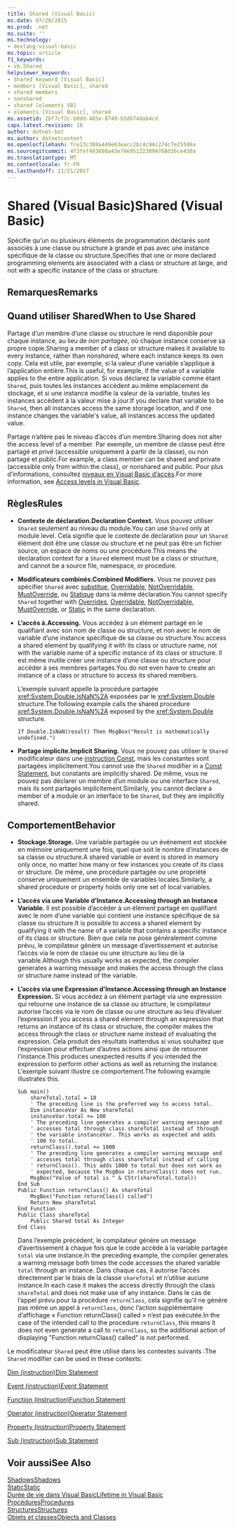 ```yaml
---
title: Shared (Visual Basic)
ms.date: 07/20/2015
ms.prod: .net
ms.suite: ''
ms.technology:
- devlang-visual-basic
ms.topic: article
f1_keywords:
- vb.Shared
helpviewer_keywords:
- Shared keyword [Visual Basic]
- members [Visual Basic], shared
- shared members
- nonshared
- shared [elements VB]
- elements [Visual Basic], shared
ms.assetid: 2bf7cf2c-b0dd-485e-8749-b5d674dab4cd
caps.latest.revision: 16
author: dotnet-bot
ms.author: dotnetcontent
ms.openlocfilehash: fce13c308a449e63eacc2bc4c94c274c7e25506a
ms.sourcegitcommit: 4f3fef493080a43e70e951223894768d36ce430a
ms.translationtype: MT
ms.contentlocale: fr-FR
ms.lasthandoff: 11/21/2017
---
```

# <a name="shared-visual-basic"></a><span data-ttu-id="abf25-102">Shared (Visual Basic)</span><span class="sxs-lookup"><span data-stu-id="abf25-102">Shared (Visual Basic)</span></span>
<span data-ttu-id="abf25-103">Spécifie qu’un ou plusieurs éléments de programmation déclarés sont associés à une classe ou structure à grande et pas avec une instance spécifique de la classe ou structure.</span><span class="sxs-lookup"><span data-stu-id="abf25-103">Specifies that one or more declared programming elements are associated with a class or structure at large, and not with a specific instance of the class or structure.</span></span>  
  
## <a name="remarks"></a><span data-ttu-id="abf25-104">Remarques</span><span class="sxs-lookup"><span data-stu-id="abf25-104">Remarks</span></span>  
  
## <a name="when-to-use-shared"></a><span data-ttu-id="abf25-105">Quand utiliser Shared</span><span class="sxs-lookup"><span data-stu-id="abf25-105">When to Use Shared</span></span>  
 <span data-ttu-id="abf25-106">Partage d’un membre d’une classe ou structure le rend disponible pour chaque instance, au lieu de *non partagée*, où chaque instance conserve sa propre copie.</span><span class="sxs-lookup"><span data-stu-id="abf25-106">Sharing a member of a class or structure makes it available to every instance, rather than *nonshared*, where each instance keeps its own copy.</span></span> <span data-ttu-id="abf25-107">Cela est utile, par exemple, si la valeur d’une variable s’applique à l’application entière.</span><span class="sxs-lookup"><span data-stu-id="abf25-107">This is useful, for example, if the value of a variable applies to the entire application.</span></span> <span data-ttu-id="abf25-108">Si vous déclarez la variable comme étant `Shared`, puis toutes les instances accèdent au même emplacement de stockage, et si une instance modifie la valeur de la variable, toutes les instances accèdent à la valeur mise à jour.</span><span class="sxs-lookup"><span data-stu-id="abf25-108">If you declare that variable to be `Shared`, then all instances access the same storage location, and if one instance changes the variable's value, all instances access the updated value.</span></span>  
  
 <span data-ttu-id="abf25-109">Partage n’altère pas le niveau d’accès d’un membre.</span><span class="sxs-lookup"><span data-stu-id="abf25-109">Sharing does not alter the access level of a member.</span></span> <span data-ttu-id="abf25-110">Par exemple, un membre de classe peut être partagé et privé (accessible uniquement à partir de la classe), ou non partagé et public.</span><span class="sxs-lookup"><span data-stu-id="abf25-110">For example, a class member can be shared and private (accessible only from within the class), or nonshared and public.</span></span> <span data-ttu-id="abf25-111">Pour plus d’informations, consultez [niveaux en Visual Basic d’accès](../../../visual-basic/programming-guide/language-features/declared-elements/access-levels.md).</span><span class="sxs-lookup"><span data-stu-id="abf25-111">For more information, see [Access levels in Visual Basic](../../../visual-basic/programming-guide/language-features/declared-elements/access-levels.md).</span></span>  
  
## <a name="rules"></a><span data-ttu-id="abf25-112">Règles</span><span class="sxs-lookup"><span data-stu-id="abf25-112">Rules</span></span>  
  
-   <span data-ttu-id="abf25-113">**Contexte de déclaration.**</span><span class="sxs-lookup"><span data-stu-id="abf25-113">**Declaration Context.**</span></span> <span data-ttu-id="abf25-114">Vous pouvez utiliser `Shared` seulement au niveau du module.</span><span class="sxs-lookup"><span data-stu-id="abf25-114">You can use `Shared` only at module level.</span></span> <span data-ttu-id="abf25-115">Cela signifie que le contexte de déclaration pour un `Shared` élément doit être une classe ou structure et ne peut pas être un fichier source, un espace de noms ou une procédure.</span><span class="sxs-lookup"><span data-stu-id="abf25-115">This means the declaration context for a `Shared` element must be a class or structure, and cannot be a source file, namespace, or procedure.</span></span>  
  
-   <span data-ttu-id="abf25-116">**Modificateurs combinés.**</span><span class="sxs-lookup"><span data-stu-id="abf25-116">**Combined Modifiers.**</span></span> <span data-ttu-id="abf25-117">Vous ne pouvez pas spécifier `Shared` avec [substitue](../../../visual-basic/language-reference/modifiers/overrides.md), [Overridable](../../../visual-basic/language-reference/modifiers/overridable.md), [NotOverridable](../../../visual-basic/language-reference/modifiers/notoverridable.md), [MustOverride](../../../visual-basic/language-reference/modifiers/mustoverride.md), ou [ Statique](../../../visual-basic/language-reference/modifiers/static.md) dans la même déclaration.</span><span class="sxs-lookup"><span data-stu-id="abf25-117">You cannot specify `Shared` together with [Overrides](../../../visual-basic/language-reference/modifiers/overrides.md), [Overridable](../../../visual-basic/language-reference/modifiers/overridable.md), [NotOverridable](../../../visual-basic/language-reference/modifiers/notoverridable.md), [MustOverride](../../../visual-basic/language-reference/modifiers/mustoverride.md), or [Static](../../../visual-basic/language-reference/modifiers/static.md) in the same declaration.</span></span>  
  
-   <span data-ttu-id="abf25-118">**L’accès à.**</span><span class="sxs-lookup"><span data-stu-id="abf25-118">**Accessing.**</span></span> <span data-ttu-id="abf25-119">Vous accédez à un élément partagé en le qualifiant avec son nom de classe ou structure, et non avec le nom de variable d’une instance spécifique de sa classe ou structure.</span><span class="sxs-lookup"><span data-stu-id="abf25-119">You access a shared element by qualifying it with its class or structure name, not with the variable name of a specific instance of its class or structure.</span></span> <span data-ttu-id="abf25-120">Il est même inutile créer une instance d’une classe ou structure pour accéder à ses membres partagés.</span><span class="sxs-lookup"><span data-stu-id="abf25-120">You do not even have to create an instance of a class or structure to access its shared members.</span></span>  
  
     <span data-ttu-id="abf25-121">L’exemple suivant appelle la procédure partagée <xref:System.Double.IsNaN%2A> exposées par le <xref:System.Double> structure.</span><span class="sxs-lookup"><span data-stu-id="abf25-121">The following example calls the shared procedure <xref:System.Double.IsNaN%2A> exposed by the <xref:System.Double> structure.</span></span>  
  
     `If Double.IsNaN(result) Then MsgBox("Result is mathematically undefined.")`  
  
-   <span data-ttu-id="abf25-122">**Partage implicite.**</span><span class="sxs-lookup"><span data-stu-id="abf25-122">**Implicit Sharing.**</span></span> <span data-ttu-id="abf25-123">Vous ne pouvez pas utiliser le `Shared` modificateur dans une [instruction Const](../../../visual-basic/language-reference/statements/const-statement.md), mais les constantes sont partagées implicitement.</span><span class="sxs-lookup"><span data-stu-id="abf25-123">You cannot use the `Shared` modifier in a [Const Statement](../../../visual-basic/language-reference/statements/const-statement.md), but constants are implicitly shared.</span></span> <span data-ttu-id="abf25-124">De même, vous ne pouvez pas déclarer un membre d’un module ou une interface `Shared`, mais ils sont partagés implicitement.</span><span class="sxs-lookup"><span data-stu-id="abf25-124">Similarly, you cannot declare a member of a module or an interface to be `Shared`, but they are implicitly shared.</span></span>  
  
## <a name="behavior"></a><span data-ttu-id="abf25-125">Comportement</span><span class="sxs-lookup"><span data-stu-id="abf25-125">Behavior</span></span>  
  
-   <span data-ttu-id="abf25-126">**Stockage.**</span><span class="sxs-lookup"><span data-stu-id="abf25-126">**Storage.**</span></span> <span data-ttu-id="abf25-127">Une variable partagée ou un événement est stockée en mémoire uniquement une fois, quel que soit le nombre d’instances de sa classe ou structure.</span><span class="sxs-lookup"><span data-stu-id="abf25-127">A shared variable or event is stored in memory only once, no matter how many or few instances you create of its class or structure.</span></span> <span data-ttu-id="abf25-128">De même, une procédure partagée ou une propriété conserve uniquement un ensemble de variables locales.</span><span class="sxs-lookup"><span data-stu-id="abf25-128">Similarly, a shared procedure or property holds only one set of local variables.</span></span>  
  
-   <span data-ttu-id="abf25-129">**L’accès via une Variable d’Instance.**</span><span class="sxs-lookup"><span data-stu-id="abf25-129">**Accessing through an Instance Variable.**</span></span> <span data-ttu-id="abf25-130">Il est possible d’accéder à un élément partagé en qualifiant avec le nom d’une variable qui contient une instance spécifique de sa classe ou structure.</span><span class="sxs-lookup"><span data-stu-id="abf25-130">It is possible to access a shared element by qualifying it with the name of a variable that contains a specific instance of its class or structure.</span></span> <span data-ttu-id="abf25-131">Bien que cela ne pose généralement comme prévu, le compilateur génère un message d’avertissement et autorise l’accès via le nom de classe ou une structure au lieu de la variable.</span><span class="sxs-lookup"><span data-stu-id="abf25-131">Although this usually works as expected, the compiler generates a warning message and makes the access through the class or structure name instead of the variable.</span></span>  
  
-   <span data-ttu-id="abf25-132">**L’accès via une Expression d’Instance.**</span><span class="sxs-lookup"><span data-stu-id="abf25-132">**Accessing through an Instance Expression.**</span></span> <span data-ttu-id="abf25-133">Si vous accédez à un élément partagé via une expression qui retourne une instance de sa classe ou structure, le compilateur autorise l’accès via le nom de classe ou une structure au lieu d’évaluer l’expression.</span><span class="sxs-lookup"><span data-stu-id="abf25-133">If you access a shared element through an expression that returns an instance of its class or structure, the compiler makes the access through the class or structure name instead of evaluating the expression.</span></span> <span data-ttu-id="abf25-134">Cela produit des résultats inattendus si vous souhaitez que l’expression pour effectuer d’autres actions ainsi que de retourner l’instance.</span><span class="sxs-lookup"><span data-stu-id="abf25-134">This produces unexpected results if you intended the expression to perform other actions as well as returning the instance.</span></span> <span data-ttu-id="abf25-135">L'exemple suivant illustre ce comportement.</span><span class="sxs-lookup"><span data-stu-id="abf25-135">The following example illustrates this.</span></span>  
  
    ```  
    Sub main()  
        shareTotal.total = 10  
        ' The preceding line is the preferred way to access total.  
        Dim instanceVar As New shareTotal  
        instanceVar.total += 100  
        ' The preceding line generates a compiler warning message and  
        ' accesses total through class shareTotal instead of through  
        ' the variable instanceVar. This works as expected and adds  
        ' 100 to total.  
        returnClass().total += 1000  
        ' The preceding line generates a compiler warning message and  
        ' accesses total through class shareTotal instead of calling  
        ' returnClass(). This adds 1000 to total but does not work as  
        ' expected, because the MsgBox in returnClass() does not run.  
        MsgBox("Value of total is " & CStr(shareTotal.total))  
    End Sub  
    Public Function returnClass() As shareTotal  
        MsgBox("Function returnClass() called")  
        Return New shareTotal  
    End Function  
    Public Class shareTotal  
        Public Shared total As Integer  
    End Class  
    ```  
  
     <span data-ttu-id="abf25-136">Dans l’exemple précédent, le compilateur génère un message d’avertissement à chaque fois que le code accède à la variable partagée `total` via une instance.</span><span class="sxs-lookup"><span data-stu-id="abf25-136">In the preceding example, the compiler generates a warning message both times the code accesses the shared variable `total` through an instance.</span></span> <span data-ttu-id="abf25-137">Dans chaque cas, il autorise l’accès directement par le biais de la classe `shareTotal` et n’utilise aucune instance.</span><span class="sxs-lookup"><span data-stu-id="abf25-137">In each case it makes the access directly through the class `shareTotal` and does not make use of any instance.</span></span> <span data-ttu-id="abf25-138">Dans le cas de l’appel prévu pour la procédure `returnClass`, cela signifie qu’il ne génère pas même un appel à `returnClass`, donc l’action supplémentaire d’affichage « Function returnClass() called » n’est pas exécutée.</span><span class="sxs-lookup"><span data-stu-id="abf25-138">In the case of the intended call to the procedure `returnClass`, this means it does not even generate a call to `returnClass`, so the additional action of displaying "Function returnClass() called" is not performed.</span></span>  
  
 <span data-ttu-id="abf25-139">Le modificateur `Shared` peut être utilisé dans les contextes suivants :</span><span class="sxs-lookup"><span data-stu-id="abf25-139">The `Shared` modifier can be used in these contexts:</span></span>  
  
 [<span data-ttu-id="abf25-140">Dim (instruction)</span><span class="sxs-lookup"><span data-stu-id="abf25-140">Dim Statement</span></span>](../../../visual-basic/language-reference/statements/dim-statement.md)  
  
 [<span data-ttu-id="abf25-141">Event (instruction)</span><span class="sxs-lookup"><span data-stu-id="abf25-141">Event Statement</span></span>](../../../visual-basic/language-reference/statements/event-statement.md)  
  
 [<span data-ttu-id="abf25-142">Function (instruction)</span><span class="sxs-lookup"><span data-stu-id="abf25-142">Function Statement</span></span>](../../../visual-basic/language-reference/statements/function-statement.md)  
  
 [<span data-ttu-id="abf25-143">Operator (instruction)</span><span class="sxs-lookup"><span data-stu-id="abf25-143">Operator Statement</span></span>](../../../visual-basic/language-reference/statements/operator-statement.md)  
  
 [<span data-ttu-id="abf25-144">Property (instruction)</span><span class="sxs-lookup"><span data-stu-id="abf25-144">Property Statement</span></span>](../../../visual-basic/language-reference/statements/property-statement.md)  
  
 [<span data-ttu-id="abf25-145">Sub (instruction)</span><span class="sxs-lookup"><span data-stu-id="abf25-145">Sub Statement</span></span>](../../../visual-basic/language-reference/statements/sub-statement.md)  
  
## <a name="see-also"></a><span data-ttu-id="abf25-146">Voir aussi</span><span class="sxs-lookup"><span data-stu-id="abf25-146">See Also</span></span>  
 [<span data-ttu-id="abf25-147">Shadows</span><span class="sxs-lookup"><span data-stu-id="abf25-147">Shadows</span></span>](../../../visual-basic/language-reference/modifiers/shadows.md)  
 [<span data-ttu-id="abf25-148">Static</span><span class="sxs-lookup"><span data-stu-id="abf25-148">Static</span></span>](../../../visual-basic/language-reference/modifiers/static.md)  
 [<span data-ttu-id="abf25-149">Durée de vie dans Visual Basic</span><span class="sxs-lookup"><span data-stu-id="abf25-149">Lifetime in Visual Basic</span></span>](../../../visual-basic/programming-guide/language-features/declared-elements/lifetime.md)  
 [<span data-ttu-id="abf25-150">Procédures</span><span class="sxs-lookup"><span data-stu-id="abf25-150">Procedures</span></span>](../../../visual-basic/programming-guide/language-features/procedures/index.md)  
 [<span data-ttu-id="abf25-151">Structures</span><span class="sxs-lookup"><span data-stu-id="abf25-151">Structures</span></span>](../../../visual-basic/programming-guide/language-features/data-types/structures.md)  
 [<span data-ttu-id="abf25-152">Objets et classes</span><span class="sxs-lookup"><span data-stu-id="abf25-152">Objects and Classes</span></span>](../../../visual-basic/programming-guide/language-features/objects-and-classes/index.md)
